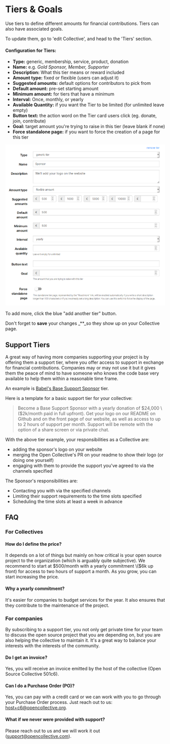# Tiers & Goals

Use tiers to define different amounts for financial contributions. Tiers can also have associated goals.

To update them, go to 'edit Collective', and head to the 'Tiers' section.

#### Configuration for Tiers:

* **Type:** generic, membership, service, product, donation
* **Name:** e.g. _Gold Sponsor, Member, Supporter_
* **Description:** What this tier means or reward included
* **Amount type:** fixed or flexible \(users can adjust it\)
* **Suggested amounts:** default options for contributors to pick from
* **Default amount:** pre-set starting amount
* **Minimum amount:** for tiers that have a minimum
* **Interval:** Once, monthly, or yearly
* **Available Quantity:** if you want the Tier to be limited \(for unlimited leave empty\)
* **Button text:** the action word on the Tier card users click \(eg. donate, join, contribute\)
* **Goal:** target amount you're trying to raise in this tier \(leave blank if none\)
* **Force standalone page:** if you want to force the creation of a page for this tier

![Tier edition](../.gitbook/assets/image%20%282%29.png)

To add more, click the blue "add another tier" button.

Don't forget to **save** your changes _\*\*_so they show up on your Collective page.

## Support Tiers

A great way of having more companies supporting your project is by offering them a support tier, where you offer access to support in exchange for financial contributions. Companies may or may not use it but it gives them the peace of mind to have someone who knows the code base very available to help them within a reasonable time frame.

An example is [Babel's Base Support Sponsor](https://opencollective.com/babel#contribute) tier.

Here is a template for a basic support tier for your collective:

> Become a Base Support Sponsor with a yearly donation of $24,000 \($2k/month paid in full upfront\). Get your logo on our README on Github and on the front page of our website, as well as access to up to 2 hours of support per month. Support will be remote with the option of a share screen or via private chat.

With the above tier example, your responsibilities as a Collective are:

* adding the sponsor's logo on your website
* merging the Open Collective's PR on your readme to show their logo \(or doing one yourself\)
* engaging with them to provide the support you've agreed to via the channels specified

The Sponsor's responsibilities are:

* Contacting you with via the specified channels 
* Limiting their support requirements to the time slots specified
* Scheduling the time slots at least a week in advance

## FAQ

### For Collectives

#### How do I define the price?

It depends on a lot of things but mainly on how critical is your open source project to the organization \(which is arguably quite subjective\). We recommend to start at $500/month with a yearly commitment \($6k up front\) for access to two hours of support a month. As you grow, you can start increasing the price.

#### Why a yearly commitment?

It's easier for companies to budget services for the year. It also ensures that they contribute to the maintenance of the project.

### For companies

By subscribing to a support tier, you not only get private time for your team to discuss the open source project that you are depending on, but you are also helping the collective to maintain it. It's a great way to balance your interests with the interests of the community.

#### Do I get an invoice?

Yes, you will receive an invoice emitted by the host of the collective \(Open Source Collective 501c6\).

#### Can I do a Purchase Order \(PO\)?

Yes, you can pay with a credit card or we can work with you to go through your Purchase Order process. Just reach out to us: host+c6@opencollective.org.

#### What if we never were provided with support?

Please reach out to us and we will work it out \(support@opencollective.com\).

